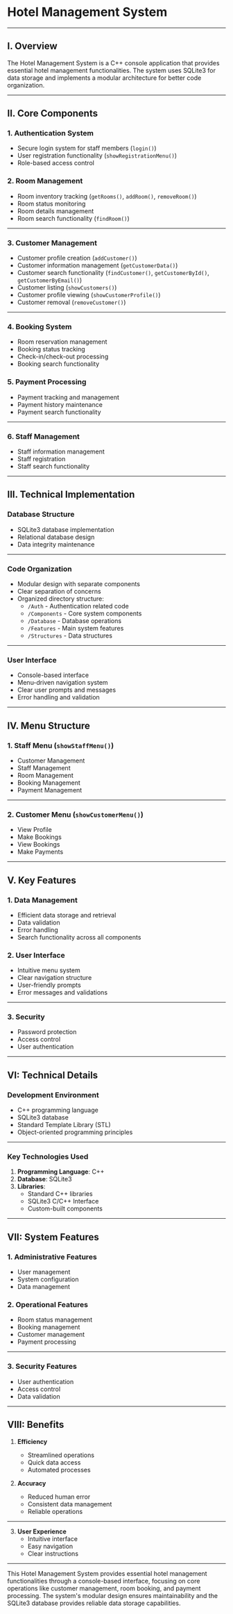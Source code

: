 # Hotel Management System
---

## I. Overview

The Hotel Management System is a C++ console application that provides essential hotel management functionalities. The system uses SQLite3 for data storage and implements a modular architecture for better code organization.

---

## II. Core Components

### 1. Authentication System

-   Secure login system for staff members (`login()`)
-   User registration functionality (`showRegistrationMenu()`)
-   Role-based access control

### 2. Room Management

-   Room inventory tracking (`getRooms()`, `addRoom()`, `removeRoom()`)
-   Room status monitoring
-   Room details management
-   Room search functionality (`findRoom()`)

---

### 3. Customer Management

-   Customer profile creation (`addCustomer()`)
-   Customer information management (`getCustomerData()`)
-   Customer search functionality (`findCustomer()`, `getCustomerById()`, `getCustomerByEmail()`)
-   Customer listing (`showCustomers()`)
-   Customer profile viewing (`showCustomerProfile()`)
-   Customer removal (`removeCustomer()`)

---

### 4. Booking System

-   Room reservation management
-   Booking status tracking
-   Check-in/check-out processing
-   Booking search functionality

### 5. Payment Processing

-   Payment tracking and management
-   Payment history maintenance
-   Payment search functionality

---

### 6. Staff Management

-   Staff information management
-   Staff registration
-   Staff search functionality

---

## III. Technical Implementation

### Database Structure

-   SQLite3 database implementation
-   Relational database design
-   Data integrity maintenance

---

### Code Organization

-   Modular design with separate components
-   Clear separation of concerns
-   Organized directory structure:
    -   `/Auth` - Authentication related code
    -   `/Components` - Core system components
    -   `/Database` - Database operations
    -   `/Features` - Main system features
    -   `/Structures` - Data structures

---

### User Interface

-   Console-based interface
-   Menu-driven navigation system
-   Clear user prompts and messages
-   Error handling and validation

---

## IV. Menu Structure

### 1. Staff Menu (`showStaffMenu()`)

-   Customer Management
-   Staff Management
-   Room Management
-   Booking Management
-   Payment Management

---

### 2. Customer Menu (`showCustomerMenu()`)

-   View Profile
-   Make Bookings
-   View Bookings
-   Make Payments

---

## V. Key Features

### 1. Data Management

-   Efficient data storage and retrieval
-   Data validation
-   Error handling
-   Search functionality across all components

### 2. User Interface

-   Intuitive menu system
-   Clear navigation structure
-   User-friendly prompts
-   Error messages and validations

---

### 3. Security

-   Password protection
-   Access control
-   User authentication

---

## VI: Technical Details

### Development Environment

-   C++ programming language
-   SQLite3 database
-   Standard Template Library (STL)
-   Object-oriented programming principles

---

### Key Technologies Used

1. **Programming Language**: C++
2. **Database**: SQLite3
3. **Libraries**:
    - Standard C++ libraries
    - SQLite3 C/C++ Interface
    - Custom-built components

---

## VII: System Features

### 1. Administrative Features

-   User management
-   System configuration
-   Data management

### 2. Operational Features

-   Room status management
-   Booking management
-   Customer management
-   Payment processing

---

### 3. Security Features

-   User authentication
-   Access control
-   Data validation

---

## VIII: Benefits

1. **Efficiency**

    - Streamlined operations
    - Quick data access
    - Automated processes

2. **Accuracy**
    - Reduced human error
    - Consistent data management
    - Reliable operations

---

3. **User Experience**
    - Intuitive interface
    - Easy navigation
    - Clear instructions

---

This Hotel Management System provides essential hotel management functionalities through a console-based interface, focusing on core operations like customer management, room booking, and payment processing. The system's modular design ensures maintainability and the SQLite3 database provides reliable data storage capabilities.
